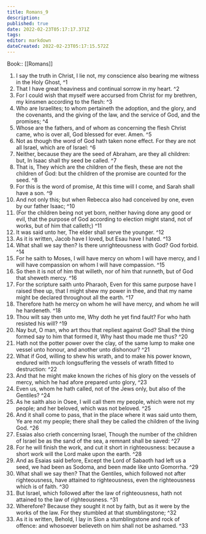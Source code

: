 ```yaml
---
title: Romans_9
description: 
published: true
date: 2022-02-23T05:17:17.371Z
tags: 
editor: markdown
dateCreated: 2022-02-23T05:17:15.572Z
---
```


 Book:: [[Romans]]
 1. I say the truth in Christ, I lie not, my conscience also bearing me witness in the Holy Ghost, ^1
 2. That I have great heaviness and continual sorrow in my heart. ^2
 3. For I could wish that myself were accursed from Christ for my brethren, my kinsmen according to the flesh: ^3
 4. Who are Israelites; to whom pertaineth the adoption, and the glory, and the covenants, and the giving of the law, and the service of God, and the promises; ^4
 5. Whose are the fathers, and of whom as concerning the flesh Christ came, who is over all, God blessed for ever. Amen. ^5
 6. Not as though the word of God hath taken none effect. For they are not all Israel, which are of Israel: ^6
 7. Neither, because they are the seed of Abraham, are they all children: but, In Isaac shall thy seed be called. ^7
 8. That is, They which are the children of the flesh, these are not the children of God: but the children of the promise are counted for the seed. ^8
 9. For this is the word of promise, At this time will I come, and Sarah shall have a son. ^9
 10. And not only this; but when Rebecca also had conceived by one, even by our father Isaac; ^10
 11. (For the children being not yet born, neither having done any good or evil, that the purpose of God according to election might stand, not of works, but of him that calleth;) ^11
 12. It was said unto her, The elder shall serve the younger. ^12
 13. As it is written, Jacob have I loved, but Esau have I hated. ^13
 14. What shall we say then? Is there unrighteousness with God? God forbid. ^14
 15. For he saith to Moses, I will have mercy on whom I will have mercy, and I will have compassion on whom I will have compassion. ^15
 16. So then it is not of him that willeth, nor of him that runneth, but of God that sheweth mercy. ^16
 17. For the scripture saith unto Pharaoh, Even for this same purpose have I raised thee up, that I might shew my power in thee, and that my name might be declared throughout all the earth. ^17
 18. Therefore hath he mercy on whom he will have mercy, and whom he will he hardeneth. ^18
 19. Thou wilt say then unto me, Why doth he yet find fault? For who hath resisted his will? ^19
 20. Nay but, O man, who art thou that repliest against God? Shall the thing formed say to him that formed it, Why hast thou made me thus? ^20
 21. Hath not the potter power over the clay, of the same lump to make one vessel unto honour, and another unto dishonour? ^21
 22. What if God, willing to shew his wrath, and to make his power known, endured with much longsuffering the vessels of wrath fitted to destruction: ^22
 23. And that he might make known the riches of his glory on the vessels of mercy, which he had afore prepared unto glory, ^23
 24. Even us, whom he hath called, not of the Jews only, but also of the Gentiles? ^24
 25. As he saith also in Osee, I will call them my people, which were not my people; and her beloved, which was not beloved. ^25
 26. And it shall come to pass, that in the place where it was said unto them, Ye are not my people; there shall they be called the children of the living God. ^26
 27. Esaias also crieth concerning Israel, Though the number of the children of Israel be as the sand of the sea, a remnant shall be saved: ^27
 28. For he will finish the work, and cut it short in righteousness: because a short work will the Lord make upon the earth. ^28
 29. And as Esaias said before, Except the Lord of Sabaoth had left us a seed, we had been as Sodoma, and been made like unto Gomorrha. ^29
 30. What shall we say then? That the Gentiles, which followed not after righteousness, have attained to righteousness, even the righteousness which is of faith. ^30
 31. But Israel, which followed after the law of righteousness, hath not attained to the law of righteousness. ^31
 32. Wherefore? Because they sought it not by faith, but as it were by the works of the law. For they stumbled at that stumblingstone; ^32
 33. As it is written, Behold, I lay in Sion a stumblingstone and rock of offence: and whosoever believeth on him shall not be ashamed. ^33
